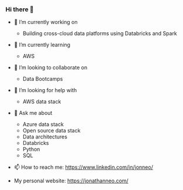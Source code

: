 ### Hi there 👋

- 🔭 I’m currently working on
  - Building cross-cloud data platforms using Databricks and Spark 

- 🌱 I’m currently learning 
  - AWS 

- 👯 I’m looking to collaborate on
  - Data Bootcamps
  
- 🤔 I’m looking for help with
  - AWS data stack 

- 💬 Ask me about 
  - Azure data stack 
  - Open source data stack 
  - Data architectures 
  - Databricks 
  - Python 
  - SQL 

- 📫 How to reach me: https://www.linkedin.com/in/jonneo/
- My personal website: https://jonathanneo.com/ 

